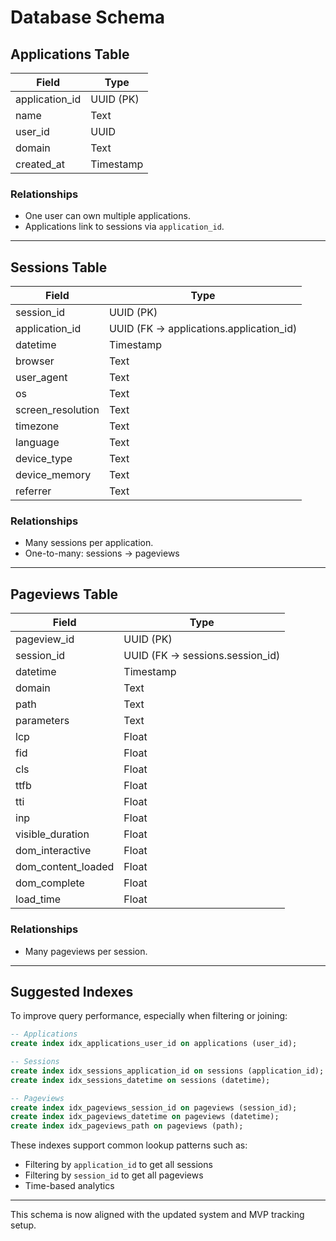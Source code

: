 # Database Schema

## Applications Table

| Field           | Type      |
|-----------------|-----------|
| application_id  | UUID (PK) |
| name            | Text      |
| user_id         | UUID      |
| domain          | Text      |
| created_at      | Timestamp |

### Relationships
- One user can own multiple applications.
- Applications link to sessions via `application_id`.

---

## Sessions Table

| Field             | Type      |
|-------------------|-----------|
| session_id        | UUID (PK) |
| application_id    | UUID (FK → applications.application_id) |
| datetime          | Timestamp |
| browser           | Text      |
| user_agent        | Text      |
| os                | Text      |
| screen_resolution | Text      |
| timezone          | Text      |
| language          | Text      |
| device_type       | Text      |
| device_memory     | Text      |
| referrer          | Text      |

### Relationships
- Many sessions per application.
- One-to-many: sessions → pageviews

---

## Pageviews Table

| Field              | Type      |
|--------------------|-----------|
| pageview_id        | UUID (PK) |
| session_id         | UUID (FK → sessions.session_id) |
| datetime           | Timestamp |
| domain             | Text      |
| path               | Text      |
| parameters         | Text      |
| lcp                | Float     |
| fid                | Float     |
| cls                | Float     |
| ttfb               | Float     |
| tti                | Float     |
| inp                | Float     |
| visible_duration   | Float     |
| dom_interactive    | Float     |
| dom_content_loaded | Float     |
| dom_complete       | Float     |
| load_time          | Float     |

### Relationships
- Many pageviews per session.

---

## Suggested Indexes

To improve query performance, especially when filtering or joining:

```sql
-- Applications
create index idx_applications_user_id on applications (user_id);

-- Sessions
create index idx_sessions_application_id on sessions (application_id);
create index idx_sessions_datetime on sessions (datetime);

-- Pageviews
create index idx_pageviews_session_id on pageviews (session_id);
create index idx_pageviews_datetime on pageviews (datetime);
create index idx_pageviews_path on pageviews (path);
```

These indexes support common lookup patterns such as:
- Filtering by `application_id` to get all sessions
- Filtering by `session_id` to get all pageviews
- Time-based analytics

---

This schema is now aligned with the updated system and MVP tracking setup.